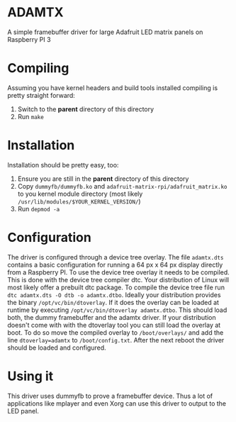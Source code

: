 ADAMTX
======

A simple framebuffer driver for large Adafruit LED matrix panels on Raspberry PI 3

# Compiling

Assuming you have kernel headers and build tools installed compiling is pretty straight forward:

1. Switch to the **parent** directory of this directory
2. Run ```make```


# Installation

Installation should be pretty easy, too:

1. Ensure you are still in the **parent**  directory of this directory
2. Copy ```dummyfb/dummyfb.ko``` and ```adafruit-matrix-rpi/adafruit_matrix.ko``` to you kernel module directory (most likely ```/usr/lib/modules/$YOUR_KERNEL_VERSION/```)
3. Run ```depmod -a```


# Configuration

The driver is configured through a device tree overlay. The file ```adamtx.dts``` contains a basic configuration for running a 64 px x 64 px display directly from a Raspberry PI.
To use the device tree overlay it needs to be compiled. This is done with the device tree compiler dtc. Your distribution of Linux will most likely offer a prebuilt dtc package.
To compile the device tree file run ```dtc adamtx.dts -O dtb -o adamtx.dtbo```. Ideally your distribution provides the binary ```/opt/vc/bin/dtoverlay```. If it does the overlay
can be loaded at runtime by executing ```/opt/vc/bin/dtoverlay adamtx.dtbo```. This should load both, the dummy framebuffer and the adamtx driver. If your distribution doesn't
come with with the dtoverlay tool you can still load the overlay at boot. To do so move the compiled overlay to ```/boot/overlays/``` and add the line ```dtoverlay=adamtx``` to
```/boot/config.txt```. After the next reboot the driver should be loaded and configured.

# Using it

This driver uses dummyfb to prove a framebuffer device. Thus a lot of applications like mplayer and even Xorg can use this driver to output to the LED panel.
